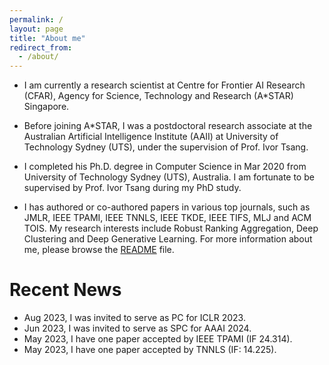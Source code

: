 ```yaml
---
permalink: /
layout: page
title: "About me"
redirect_from: 
  - /about/
---
```




- I am currently a research scientist at Centre for Frontier AI Research (CFAR), Agency for Science, Technology and Research (A\*STAR) Singapore.

* Before joining A\*STAR, I was a postdoctoral research associate at the Australian Artificial Intelligence Institute (AAII) at University of Technology Sydney (UTS), under the supervision of Prof. Ivor Tsang.

+ I completed his Ph.D. degree in Computer Science in Mar 2020 from University of Technology Sydney (UTS), Australia. I am fortunate to be supervised by Prof. Ivor Tsang during my PhD study.

- I has authored or co-authored papers in various top journals, such as JMLR, IEEE TPAMI, IEEE TNNLS, IEEE TKDE, IEEE TIFS, MLJ and ACM TOIS. My research interests include Robust Ranking Aggregation, Deep Clustering and Deep Generative Learning.
For more information about me, please browse the [README](https://www.linkedin.com/in/pan-yuangang-84bb71123/) file.

# Recent News
- Aug 2023, I was invited to serve as PC for ICLR 2023.
- Jun 2023, I was invited to serve as SPC for AAAI 2024.
- May 2023, I have one paper accepted by IEEE TPAMI (IF 24.314).
- May 2023, I have one paper accepted by TNNLS (IF: 14.225).
